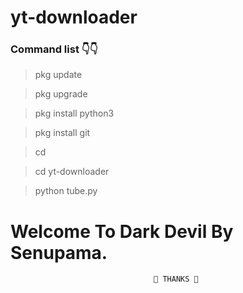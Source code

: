 # yt-downloader
### Command list 👇👇

>pkg update 

>pkg upgrade 

>pkg install python3

>pkg install git

>cd

>cd yt-downloader

>python tube.py
                             
#                             Welcome To Dark Devil By Senupama.

                                    💢 THANKS 💢                            
